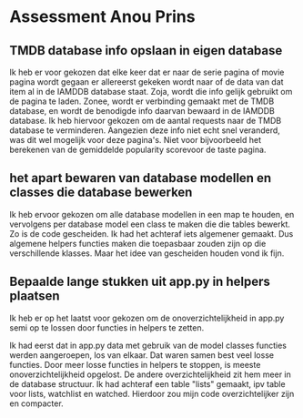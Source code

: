 # Assessment Anou Prins

## TMDB database info opslaan in eigen database

Ik heb er voor gekozen dat elke keer dat er naar de serie pagina of movie pagina wordt gegaan er allereerst gekeken wordt naar of de data van dat item al in de IAMDDB database staat. Zoja, wordt die info gelijk gebruikt om de pagina te laden. Zonee, wordt er verbinding gemaakt met de TMDB database, en wordt de benodigde info daarvan bewaard in de IAMDDB database. Ik heb hiervoor gekozen om de aantal requests naar de TMDB database te verminderen. Aangezien deze info niet echt snel veranderd, was dit wel mogelijk voor deze pagina's. Niet voor bijvoorbeeld het berekenen van de gemiddelde popularity scorevoor de taste pagina. 

## het apart bewaren van database modellen en classes die database bewerken

Ik heb ervoor gekozen om alle database modellen in een map te houden, en vervolgens per database model een class te maken die die tables bewerkt. Zo is de code gescheiden. Ik had het achteraf iets algemener gemaakt. Dus algemene helpers functies maken die toepasbaar zouden zijn op die verschillende klasses. Maar het idee van gescheiden houden vond ik fijn.

## Bepaalde lange stukken uit app.py in helpers plaatsen

Ik heb er op het laatst voor gekozen om de onoverzichtelijkheid in app.py semi op te lossen door functies in helpers te zetten. 

Ik had eerst dat in app.py data met gebruik van de model classes functies werden aangeroepen, los van elkaar. Dat waren samen best veel losse functies.
Door meer losse functies in helpers te stoppen, is meeste onoverzichtelijkheid opgelost. De andere overzichtelijkheid zit hem meer in de database structuur. Ik had achteraf een table "lists" gemaakt, ipv table voor lists, watchlist en watched. Hierdoor zou mijn code overzichtelijker zijn en compacter.
